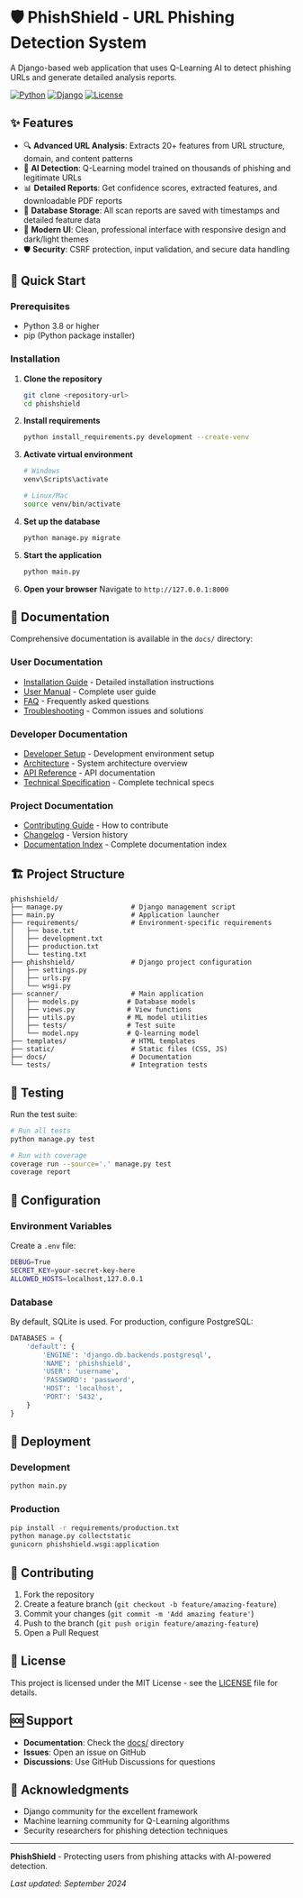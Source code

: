 # 🛡️ PhishShield - URL Phishing Detection System

A Django-based web application that uses Q-Learning AI to detect phishing URLs and generate detailed analysis reports.

[![Python](https://img.shields.io/badge/Python-3.8+-blue.svg)](https://python.org)
[![Django](https://img.shields.io/badge/Django-4.2+-green.svg)](https://djangoproject.com)
[![License](https://img.shields.io/badge/License-MIT-yellow.svg)](LICENSE)

## ✨ Features

- 🔍 **Advanced URL Analysis**: Extracts 20+ features from URL structure, domain, and content patterns
- 🤖 **AI Detection**: Q-Learning model trained on thousands of phishing and legitimate URLs
- 📊 **Detailed Reports**: Get confidence scores, extracted features, and downloadable PDF reports
- 💾 **Database Storage**: All scan reports are saved with timestamps and detailed feature data
- 🎨 **Modern UI**: Clean, professional interface with responsive design and dark/light themes
- 🛡️ **Security**: CSRF protection, input validation, and secure data handling

## 🚀 Quick Start

### Prerequisites

- Python 3.8 or higher
- pip (Python package installer)

### Installation

1. **Clone the repository**
   ```bash
   git clone <repository-url>
   cd phishshield
   ```

2. **Install requirements**
   ```bash
   python install_requirements.py development --create-venv
   ```

3. **Activate virtual environment**
   ```bash
   # Windows
   venv\Scripts\activate
   
   # Linux/Mac
   source venv/bin/activate
   ```

4. **Set up the database**
   ```bash
   python manage.py migrate
   ```

5. **Start the application**
   ```bash
   python main.py
   ```

6. **Open your browser**
   Navigate to `http://127.0.0.1:8000`

## 📖 Documentation

Comprehensive documentation is available in the `docs/` directory:

### User Documentation
- [Installation Guide](docs/installation.md) - Detailed installation instructions
- [User Manual](docs/user-manual.md) - Complete user guide
- [FAQ](docs/faq.md) - Frequently asked questions
- [Troubleshooting](docs/troubleshooting.md) - Common issues and solutions

### Developer Documentation
- [Developer Setup](docs/developer-setup.md) - Development environment setup
- [Architecture](docs/architecture.md) - System architecture overview
- [API Reference](docs/api-reference.md) - API documentation
- [Technical Specification](docs/technical-specification.md) - Complete technical specs

### Project Documentation
- [Contributing Guide](docs/contributing.md) - How to contribute
- [Changelog](docs/changelog.md) - Version history
- [Documentation Index](docs/DOCS_INDEX.md) - Complete documentation index

## 🏗️ Project Structure

```
phishshield/
├── manage.py                 # Django management script
├── main.py                   # Application launcher
├── requirements/             # Environment-specific requirements
│   ├── base.txt
│   ├── development.txt
│   ├── production.txt
│   └── testing.txt
├── phishshield/              # Django project configuration
│   ├── settings.py
│   ├── urls.py
│   └── wsgi.py
├── scanner/                  # Main application
│   ├── models.py            # Database models
│   ├── views.py             # View functions
│   ├── utils.py             # ML model utilities
│   ├── tests/               # Test suite
│   └── model.npy            # Q-learning model
├── templates/                # HTML templates
├── static/                   # Static files (CSS, JS)
├── docs/                     # Documentation
└── tests/                    # Integration tests
```

## 🧪 Testing

Run the test suite:

```bash
# Run all tests
python manage.py test

# Run with coverage
coverage run --source='.' manage.py test
coverage report
```

## 🔧 Configuration

### Environment Variables

Create a `.env` file:

```bash
DEBUG=True
SECRET_KEY=your-secret-key-here
ALLOWED_HOSTS=localhost,127.0.0.1
```

### Database

By default, SQLite is used. For production, configure PostgreSQL:

```python
DATABASES = {
    'default': {
        'ENGINE': 'django.db.backends.postgresql',
        'NAME': 'phishshield',
        'USER': 'username',
        'PASSWORD': 'password',
        'HOST': 'localhost',
        'PORT': '5432',
    }
}
```

## 🚀 Deployment

### Development
```bash
python main.py
```

### Production
```bash
pip install -r requirements/production.txt
python manage.py collectstatic
gunicorn phishshield.wsgi:application
```

## 🤝 Contributing

1. Fork the repository
2. Create a feature branch (`git checkout -b feature/amazing-feature`)
3. Commit your changes (`git commit -m 'Add amazing feature'`)
4. Push to the branch (`git push origin feature/amazing-feature`)
5. Open a Pull Request

## 📝 License

This project is licensed under the MIT License - see the [LICENSE](LICENSE) file for details.

## 🆘 Support

- **Documentation**: Check the [docs/](docs/) directory
- **Issues**: Open an issue on GitHub
- **Discussions**: Use GitHub Discussions for questions

## 🙏 Acknowledgments

- Django community for the excellent framework
- Machine learning community for Q-Learning algorithms
- Security researchers for phishing detection techniques

---

**PhishShield** - Protecting users from phishing attacks with AI-powered detection.

*Last updated: September 2024*
